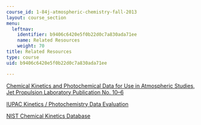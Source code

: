 ```yaml
---
course_id: 1-84j-atmospheric-chemistry-fall-2013
layout: course_section
menu:
  leftnav:
    identifier: b9406c6420e5f0b22d0c7a830ada71ee
    name: Related Resources
    weight: 70
title: Related Resources
type: course
uid: b9406c6420e5f0b22d0c7a830ada71ee

---
```


[Chemical Kinetics and Photochemical Data for Use in Atmospheric Studies, Jet Propulsion Laboratory Publication No. 10–6](http://jpldataeval.jpl.nasa.gov/)

[IUPAC Kinetics / Photochemistry Data Evaluation](http://www.iupac-kinetic.ch.cam.ac.uk/)

[NIST Chemical Kinetics Database](http://kinetics.nist.gov/kinetics/index.jsp)
